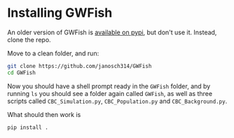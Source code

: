# Installing GWFish

An older version of GWFish is [available on pypi](https://pypi.org/project/GWFish/),
but don't use it. Instead, clone the repo.

Move to a clean folder, and run:

```bash
git clone https://github.com/janosch314/GWFish
cd GWFish
```

Now you should have a shell prompt ready in the `GWFish` folder, 
and by running `ls` you should see a folder again called `GWFish`, 
as well as three scripts called `CBC_Simulation.py`, `CBC_Population.py` 
and `CBC_Background.py`.

What should then work is

```bash
pip install .
```

```{error} This seems to be buggy now! 
```